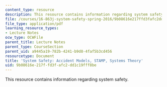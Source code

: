 ```yaml
---
content_type: resource
description: This resource contains information regarding system safety.
file: /courses/16-863j-system-safety-spring-2016/9b08616e217ffd3fafc2dd1c19fff8be_MIT16_863JS16_LecNotes2.pdf
file_type: application/pdf
learning_resource_types:
- Lecture Notes
ocw_type: OCWFile
parent_title: Lecture Notes
parent_type: CourseSection
parent_uid: a9445a19-782b-4241-b9d8-4faf5b3cd456
resourcetype: Document
title: 'System Safety: Accident Models, STAMP, Systems Theory'
uid: 9b08616e-217f-fd3f-afc2-dd1c19fff8be
---
```

This resource contains information regarding system safety.

